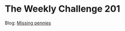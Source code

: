 # The Weekly Challenge 201

Blog: [Missing pennies](https://dev.to/simongreennet/missing-pennies-3791)
